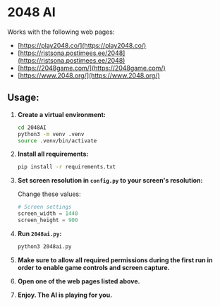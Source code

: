 # 2048 AI

Works with the following web pages:

- [https://play2048.co/](https://play2048.co/)
- [https://ristsona.postimees.ee/2048](https://ristsona.postimees.ee/2048)
- [https://2048game.com/](https://2048game.com/)
- [https://www.2048.org/](https://www.2048.org/)

## Usage:

1. **Create a virtual environment:**

   ```sh
   cd 2048AI
   python3 -m venv .venv
   source .venv/bin/activate
   ```

2. **Install all requirements:**

   ```sh
   pip install -r requirements.txt
   ```

3. **Set screen resolution in `config.py` to your screen's resolution:**

   Change these values:

   ```python
   # Screen settings
   screen_width = 1440
   screen_height = 900
   ```

4. **Run `2048ai.py`:**

   ```sh
   python3 2048ai.py
   ```

5. **Make sure to allow all required permissions during the first run in order to enable game controls and screen capture.**

6. **Open one of the web pages listed above.**

7. **Enjoy. The AI is playing for you.**
